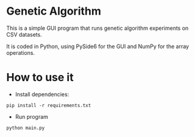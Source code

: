 # Genetic Algorithm

This is a simple GUI program that runs genetic algorithm experiments on CSV datasets. 

It is coded in Python, using PySide6 for the GUI and NumPy for the array operations.

# How to use it

- Install dependencies:

`pip install -r requirements.txt`

- Run program

`python main.py`


